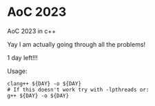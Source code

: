 # AoC 2023
AoC 2023 in c++

Yay I am actually going through all the problems!

1 day left!!!

Usage:
```
clang++ ${DAY} -o ${DAY}
# If this doesn't work try with -lpthreads or:
g++ ${DAY} -o ${DAY}
```
